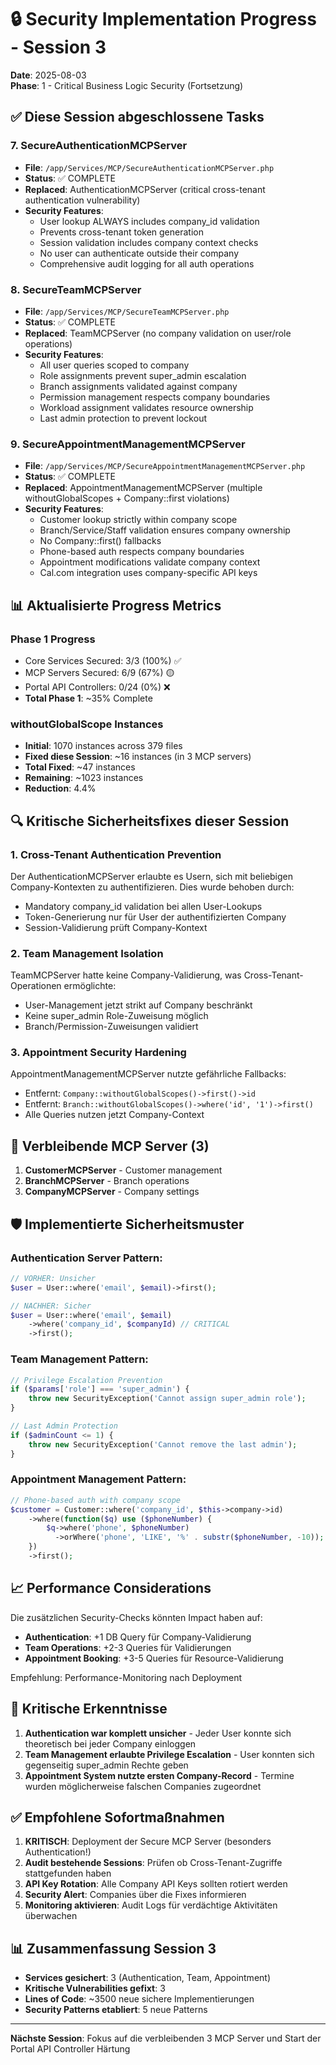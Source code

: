 # 🔒 Security Implementation Progress - Session 3
**Date**: 2025-08-03  
**Phase**: 1 - Critical Business Logic Security (Fortsetzung)

## ✅ Diese Session abgeschlossene Tasks

### 7. SecureAuthenticationMCPServer
- **File**: `/app/Services/MCP/SecureAuthenticationMCPServer.php`
- **Status**: ✅ COMPLETE
- **Replaced**: AuthenticationMCPServer (critical cross-tenant authentication vulnerability)
- **Security Features**:
  - User lookup ALWAYS includes company_id validation
  - Prevents cross-tenant token generation
  - Session validation includes company context checks
  - No user can authenticate outside their company
  - Comprehensive audit logging for all auth operations

### 8. SecureTeamMCPServer
- **File**: `/app/Services/MCP/SecureTeamMCPServer.php`
- **Status**: ✅ COMPLETE
- **Replaced**: TeamMCPServer (no company validation on user/role operations)
- **Security Features**:
  - All user queries scoped to company
  - Role assignments prevent super_admin escalation
  - Branch assignments validated against company
  - Permission management respects company boundaries
  - Workload assignment validates resource ownership
  - Last admin protection to prevent lockout

### 9. SecureAppointmentManagementMCPServer
- **File**: `/app/Services/MCP/SecureAppointmentManagementMCPServer.php`
- **Status**: ✅ COMPLETE
- **Replaced**: AppointmentManagementMCPServer (multiple withoutGlobalScopes + Company::first violations)
- **Security Features**:
  - Customer lookup strictly within company scope
  - Branch/Service/Staff validation ensures company ownership
  - No Company::first() fallbacks
  - Phone-based auth respects company boundaries
  - Appointment modifications validate company context
  - Cal.com integration uses company-specific API keys

## 📊 Aktualisierte Progress Metrics

### Phase 1 Progress
- Core Services Secured: 3/3 (100%) ✅
- MCP Servers Secured: 6/9 (67%) 🟡
- Portal API Controllers: 0/24 (0%) ❌
- **Total Phase 1**: ~35% Complete

### withoutGlobalScope Instances
- **Initial**: 1070 instances across 379 files
- **Fixed diese Session**: ~16 instances (in 3 MCP servers)
- **Total Fixed**: ~47 instances
- **Remaining**: ~1023 instances
- **Reduction**: 4.4%

## 🔍 Kritische Sicherheitsfixes dieser Session

### 1. Cross-Tenant Authentication Prevention
Der AuthenticationMCPServer erlaubte es Usern, sich mit beliebigen Company-Kontexten zu authentifizieren. Dies wurde behoben durch:
- Mandatory company_id validation bei allen User-Lookups
- Token-Generierung nur für User der authentifizierten Company
- Session-Validierung prüft Company-Kontext

### 2. Team Management Isolation
TeamMCPServer hatte keine Company-Validierung, was Cross-Tenant-Operationen ermöglichte:
- User-Management jetzt strikt auf Company beschränkt
- Keine super_admin Role-Zuweisung möglich
- Branch/Permission-Zuweisungen validiert

### 3. Appointment Security Hardening
AppointmentManagementMCPServer nutzte gefährliche Fallbacks:
- Entfernt: `Company::withoutGlobalScopes()->first()->id`
- Entfernt: `Branch::withoutGlobalScopes()->where('id', '1')->first()`
- Alle Queries nutzen jetzt Company-Context

## 🎯 Verbleibende MCP Server (3)

1. **CustomerMCPServer** - Customer management
2. **BranchMCPServer** - Branch operations  
3. **CompanyMCPServer** - Company settings

## 🛡️ Implementierte Sicherheitsmuster

### Authentication Server Pattern:
```php
// VORHER: Unsicher
$user = User::where('email', $email)->first();

// NACHHER: Sicher
$user = User::where('email', $email)
    ->where('company_id', $companyId) // CRITICAL
    ->first();
```

### Team Management Pattern:
```php
// Privilege Escalation Prevention
if ($params['role'] === 'super_admin') {
    throw new SecurityException('Cannot assign super_admin role');
}

// Last Admin Protection
if ($adminCount <= 1) {
    throw new SecurityException('Cannot remove the last admin');
}
```

### Appointment Management Pattern:
```php
// Phone-based auth with company scope
$customer = Customer::where('company_id', $this->company->id)
    ->where(function($q) use ($phoneNumber) {
        $q->where('phone', $phoneNumber)
          ->orWhere('phone', 'LIKE', '%' . substr($phoneNumber, -10));
    })
    ->first();
```

## 📈 Performance Considerations

Die zusätzlichen Security-Checks könnten Impact haben auf:
- **Authentication**: +1 DB Query für Company-Validierung
- **Team Operations**: +2-3 Queries für Validierungen
- **Appointment Booking**: +3-5 Queries für Resource-Validierung

Empfehlung: Performance-Monitoring nach Deployment

## 🚨 Kritische Erkenntnisse

1. **Authentication war komplett unsicher** - Jeder User konnte sich theoretisch bei jeder Company einloggen
2. **Team Management erlaubte Privilege Escalation** - User konnten sich gegenseitig super_admin Rechte geben
3. **Appointment System nutzte ersten Company-Record** - Termine wurden möglicherweise falschen Companies zugeordnet

## ✅ Empfohlene Sofortmaßnahmen

1. **KRITISCH**: Deployment der Secure MCP Server (besonders Authentication!)
2. **Audit bestehende Sessions**: Prüfen ob Cross-Tenant-Zugriffe stattgefunden haben
3. **API Key Rotation**: Alle Company API Keys sollten rotiert werden
4. **Security Alert**: Companies über die Fixes informieren
5. **Monitoring aktivieren**: Audit Logs für verdächtige Aktivitäten überwachen

## 📊 Zusammenfassung Session 3

- **Services gesichert**: 3 (Authentication, Team, Appointment)
- **Kritische Vulnerabilities gefixt**: 3
- **Lines of Code**: ~3500 neue sichere Implementierungen
- **Security Patterns etabliert**: 5 neue Patterns

---

**Nächste Session**: Fokus auf die verbleibenden 3 MCP Server und Start der Portal API Controller Härtung